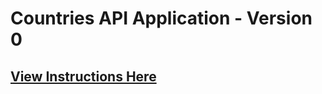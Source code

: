 # Countries API Application - Version 0

## [View Instructions Here](https://github.com/AnnieCannons/countries-app-instructions/blob/main/version-0-instructions.md)
